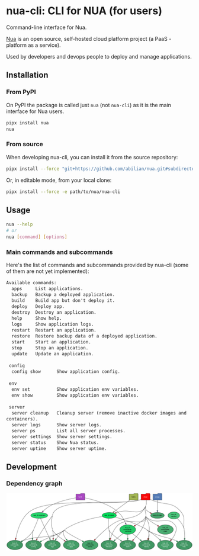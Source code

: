 # nua-cli: CLI for NUA (for users)

Command-line interface for Nua.

[Nua](https://nua.rocks/) is an open source, self-hosted cloud platform project (a PaaS - platform as a service).

Used by developers and devops people to deploy and manage applications.

## Installation

### From PyPI

On PyPI the package is called just `nua` (not `nua-cli`) as it is the main interface for Nua users.

```bash
pipx install nua
nua
```

### From source

When developing nua-cli, you can install it from the source repository:
```bash
pipx install --force "git+https://github.com/abilian/nua.git#subdirectory=nua-cli"
```

Or, in editable mode, from your local clone:
```bash
pipx install --force -e path/to/nua/nua-cli
```

## Usage

```bash
nua --help
# or
nua [command] [options]
```

### Main commands and subcommands

Here's the list of commands and subcommands provided by nua-cli (some of them are not yet implemented):

```
Available commands:
  apps     List applications.
  backup   Backup a deployed application.
  build    Build app but don't deploy it.
  deploy   Deploy app.
  destroy  Destroy an application.
  help     Show help.
  logs     Show application logs.
  restart  Restart an application.
  restore  Restore backup data of a deployed application.
  start    Start an application.
  stop     Stop an application.
  update   Update an application.

 config
  config show      Show application config.

 env
  env set          Show application env variables.
  env show         Show application env variables.

 server
  server cleanup   Cleanup server (remove inactive docker images and containers).
  server logs      Show server logs.
  server ps        List all server processes.
  server settings  Show server settings.
  server status    Show Nua status.
  server uptime    Show server uptime.
```


<!-- TODO: add more specific examples -->


## Development

### Dependency graph

![Dependency graph](./doc/dependency-graph.png)
